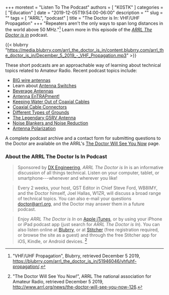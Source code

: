 +++
moretext = "Listen To The Podcast"
authors = [ "K0STK" ]
categories = [ "Education" ]
date = "2019-12-05T19:54:00-06:00"
description = ""
slug = ""
tags = [ "ARRL", "podcast" ]
title = "The Doctor is In: VHF/UHF Propagation"
+++
"Repeaters aren't the only ways to span long distances in the world above 50
MHz."[^1]
Learn more in this episode of the 
[*ARRL The Doctor is in*](http://www.arrl.org/doctor/) podcast. 

<!--more-->



{{< blubrry "https://media.blubrry.com/arrl_the_doctor_is_in/content.blubrry.com/arrl_the_doctor_is_in/December_5_2019_-_VHF_Propagation.mp3" >}}

These short podcasts are an approachable way of learning about technical
topics related to Amateur Radio. Recent podcast topics include:

* [BIG wire antennas](https://blubrry.com/arrl_the_doctor_is_in/51946045/big-wire-antennas/)
* Learn about [Antenna Switches](https://blubrry.com/arrl_the_doctor_is_in/50546429/antenna-switches/)
* [Beverage Antennas](https://blubrry.com/arrl_the_doctor_is_in/50546173/beverage-antennas/)
* [Antenna EnTRAPment!](https://blubrry.com/arrl_the_doctor_is_in/49050566/antenna-entrapment/)
* [Keeping Water Out of Coaxial Cables](https://blubrry.com/arrl_the_doctor_is_in/49022850/keeping-water-out-of-coaxial-cables)
* [Coaxial Cable Connectors](https://www.blubrry.com/arrl_the_doctor_is_in/48129642/coaxial-cable-connectors/)
* [Different Types of Grounds](https://www.blubrry.com/arrl_the_doctor_is_in/48129641/different-types-of-grounds/)
* [The Legendary G5RV Antenna](https://www.blubrry.com/arrl_the_doctor_is_in/47377481/the-legendary-g5rv-antenna/)
* [Noise Blankers and Noise Reduction](https://www.blubrry.com/arrl_the_doctor_is_in/47377480/noise-blankers-and-noise-reduction/)
* [Antenna Polarization](https://www.blubrry.com/arrl_the_doctor_is_in/45250206/antenna-polarization/)

A complete podcast archive and a contact form for submitting questions
to the Doctor are available on the ARRL's
[The Doctor Will See You Now](http://www.arrl.org/doctor) page.

### About the ARRL The Doctor Is In Podcast

>Sponsored by [DX Engineering](http://www.dxengineering.com/),
*ARRL The Doctor is In* is an informative discussion of all things
technical. Listen on your computer, tablet, or smartphone---whenever and
wherever you like!

>Every 2 weeks, your host, QST Editor in Chief Steve Ford, WB8IMY, and the
Doctor himself, Joel Hallas, W1ZR, will discuss a broad range of technical
topics. You can also e-mail your questions
[doctor@arrl.org](mailto:doctor@arrl.org),
and the Doctor may answer them in a future podcast.

>Enjoy
*ARRL The Doctor is In* on
[Apple iTunes](https://itunes.apple.com/us/podcast/arrl-the-doctor-is-in/id1096749595?mt=2()),
or by using your iPhone or iPad podcast app (just search for
*ARRL The Doctor is In*). You can also listen online at
[Blubrry](https://www.blubrry.com/arrl_the_doctor_is_in/),
or at
[Stitcher](https://www.stitcher.com/)
(free registration required, or browse the site as a guest) and through
the free Stitcher app for iOS, Kindle, or Android devices. [^2]

[^1]: "VHF/UHF Propagation", Blubrry, retrieved December 5 2019, https://blubrry.com/arrl_the_doctor_is_in/51946046/vhfuhf-propagation/.

[^2]: "The Doctor Will See You Now!", ARRL The national association for Amateur Radio, retrieved December 5 2019, http://www.arrl.org/news/the-doctor-will-see-you-now-126.
